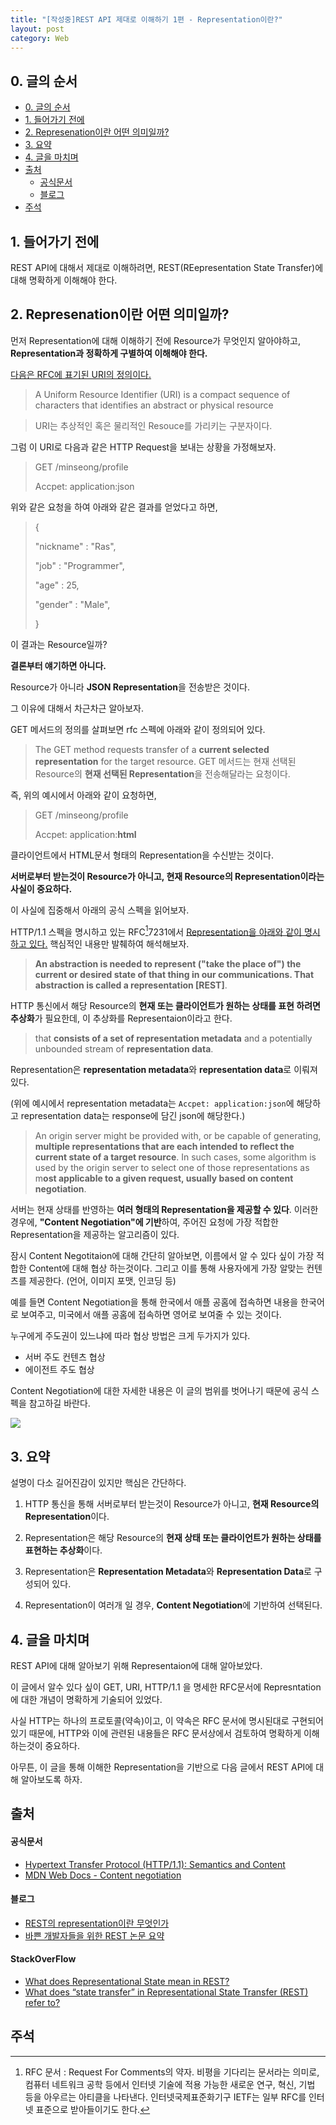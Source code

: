```yaml
---
title: "[작성중]REST API 제대로 이해하기 1편 - Representation이란?"
layout: post
category: Web
---
```




## 0. 글의 순서

- [0. 글의 순서](#0-글의-순서)
- [1. 들어가기 전에](#1-들어가기-전에)
- [2. Represenation이란 어떤 의미일까?](#2-represenation이란-어떤-의미일까)
- [3. 요약](#3-요약)
- [4. 글을 마치며](#4-글을-마치며)
- [출처](#출처)
    - [공식문서](#공식문서)
    - [블로그](#블로그)
- [주석](#주석)


## 1. 들어가기 전에

REST API에 대해서 제대로 이해하려면, REST(REepresentation State Transfer)에 대해 명확하게 이해해야 한다.

## 2. Represenation이란 어떤 의미일까?

먼저 Representation에 대해 이해하기 전에 Resource가 무엇인지 알아야하고, **Representation과 정확하게 구별하여 이해해야 한다.**

[다음은 RFC에 표기된 URI의 정의이다.](https://datatracker.ietf.org/doc/html/rfc3986)

>A Uniform Resource Identifier (URI) is a compact sequence of
   characters that identifies an abstract or physical resource
   
> URI는 추상적인 혹은 물리적인 Resouce를 가리키는 구분자이다.


그럼 이 URI로 다음과 같은 HTTP Request을 보내는 상황을 가정해보자.
> GET /minseong/profile
> 
> Accpet: application:json


위와 같은 요청을 하여 아래와 같은 결과를 얻었다고 하면,


> {
> 
>  "nickname" : "Ras",
> 
>  "job" : "Programmer",
> 
>   "age" : 25,
> 
>   "gender" : "Male",
> 
> }

이 결과는 Resource일까?

**결론부터 얘기하면 아니다.**

Resource가 아니라 **JSON Representation**을 전송받은 것이다.

그 이유에 대해서 차근차근 알아보자.

GET 메서드의 정의를 살펴보면 rfc 스펙에 아래와 같이 정의되어 있다.

>The GET method requests transfer of a **current selected representation**
   for the target resource.
> GET 메서드는 현재 선택된 Resource의 **현재 선택된 Representation**을 전송해달라는 요청이다.

즉, 위의 예시에서 아래와 같이 요청하면,
> GET /minseong/profile
> 
> Accpet: application:**html**

클라이언트에서 HTML문서 형태의 Representation을 수신받는 것이다.


**서버로부터 받는것이 Resource가 아니고, 현재 Resource의 Representation이라는 사실이 중요하다.**

이 사실에 집중해서 아래의 공식 스펙을 읽어보자.

HTTP/1.1 스펙을 명시하고 있는 RFC[^1]7231에서 [Representation을 아래와 같이 명시하고 있다.](https://datatracker.ietf.org/doc/html/rfc7231#section-3)
핵심적인 내용만 발췌하여 해석해보자.

 
>    **An abstraction is needed to represent ("take the place of") the current
>    or desired state of that thing in our communications.  That
>    abstraction is called a representation [REST]**.
 
HTTP 통신에서 해당 Resource의 **현재 또는 클라이언트가 원하는 상태를 표현 하려면 추상화**가 필요한데,
이 추상화를 Representaion이라고 한다.
 
> that **consists of a set of representation metadata** and a
> potentially unbounded stream of **representation data**.
 
Representation은 **representation metadata**와 **representation data**로 이뤄져 있다.

(위에 예시에서 
representation metadata는 `Accpet: application:json`에 해당하고
representation data는 response에 담긴 json에 해당한다.)

>    An origin server might be provided with, or be capable of generating,
>    **multiple representations that are each intended to reflect the
>    current state of a target resource**.  In such cases, some algorithm is
>    used by the origin server to select one of those representations as
>    m**ost applicable to a given request, usually based on content
>    negotiation**.
> 

서버는 현재 상태를 반영하는 **여러 형태의 Representation을 제공할 수 있다**.
 이러한 경우에, **"Content Negotiation"에 기반**하여, 주어진 요청에 가장 적합한 Representation을 제공하는 알고리즘이 있다.


잠시 Content Negotitaion에 대해 간단히 알아보면, 이름에서 알 수 있다 싶이 가장 적합한 Content에 대해 협상 하는것이다. 그리고 이를 통해 사용자에게 가장 알맞는 컨텐츠를 제공한다. (언어, 이미지 포맷, 인코딩 등)

예를 들면 Content Negotiation을 통해 한국에서 애플 공홈에 접속하면 내용을 한국어로 보여주고, 미국에서 애플 공홈에 접속하면 영어로 보여줄 수 있는 것이다.

누구에게 주도권이 있느냐에 따라 협상 방법은 크게 두가지가 있다.

- 서버 주도 컨텐츠 협상 
- 에이전트 주도 협상

Content Negotiation에 대한 자세한 내용은 이 글의 범위를 벗어나기 때문에 공식 스펙을 참고하길 바란다.






![](https://mdn.mozillademos.org/files/13789/HTTPNego.png)

## 3. 요약

설명이 다소 길어진감이 있지만 핵심은 간단하다.

1. HTTP 통신을 통해 서버로부터 받는것이 Resource가 아니고, **현재 Resource의 Representation**이다.

2. Representation은 해당 Resource의 **현재 상태 또는 클라이언트가 원하는 상태를 표현하는 추상화**이다.

3. Representation은 **Representation Metadata**와 **Representation Data**로 구성되어 있다.

4. Representation이 여러개 일 경우, **Content Negotiation**에 기반하여 선택된다.


## 4. 글을 마치며

REST API에 대해 알아보기 위해 Representaion에 대해 알아보았다.

이 글에서 알수 있다 싶이 GET, URI, HTTP/1.1 을 명세한 RFC문서에 Represntation에 대한 개념이 명확하게 기술되어 있었다.

사실 HTTP는 하나의 프로토콜(약속)이고, 이 약속은 RFC 문서에 명시된대로 구현되어 있기 때문에, HTTP와 이에 관련된 내용들은 RFC 문서상에서 검토하여 명확하게 이해하는것이 중요하다.

아무튼, 이 글을 통해 이해한 Representation을 기반으로 다음 글에서 REST API에 대해 알아보도록 하자.

## 출처

#### 공식문서

- [Hypertext Transfer Protocol (HTTP/1.1): Semantics and Content](https://datatracker.ietf.org/doc/html/rfc7231#section-3)
- [MDN Web Docs - Content negotiation](https://developer.mozilla.org/ko/docs/Web/HTTP/Content_negotiation)


#### 블로그
- [REST의 representation이란 무엇인가](https://blog.npcode.com/2017/04/03/rest%ec%9d%98-representation%ec%9d%b4%eb%9e%80-%eb%ac%b4%ec%97%87%ec%9d%b8%ea%b0%80/)
- [바쁜 개발자들을 위한 REST 논문 요약
](https://blog.npcode.com/2017/03/02/%eb%b0%94%ec%81%9c-%ea%b0%9c%eb%b0%9c%ec%9e%90%eb%93%a4%ec%9d%84-%ec%9c%84%ed%95%9c-rest-%eb%85%bc%eb%ac%b8-%ec%9a%94%ec%95%bd/)

#### StackOverFlow


- [What does Representational State mean in REST?](https://stackoverflow.com/questions/10418105/what-does-representational-state-mean-in-rest)
- [What does “state transfer” in Representational State Transfer (REST) refer to?](https://stackoverflow.com/questions/4603653/what-does-state-transfer-in-representational-state-transfer-rest-refer-to)


## 주석

[^1]: RFC 문서 : Request For Comments의 약자.  비평을 기다리는 문서라는 의미로, 컴퓨터 네트워크 공학 등에서 인터넷 기술에 적용 가능한 새로운 연구, 혁신, 기법 등을 아우르는 아티클을 나타낸다. 인터넷국제표준화기구 IETF는 일부 RFC를 인터넷 표준으로 받아들이기도 한다.